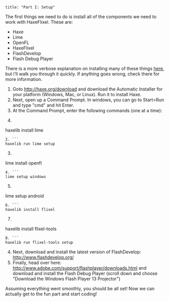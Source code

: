 ```
title: "Part I: Setup"
```

The first things we need to do is install all of the components we need to work with HaxeFlixel. These are:

- Haxe
- Lime
- OpenFL
- HaxeFlixel
- FlashDevelop
- Flash Debug Player

There is a more verbose explanation on installing many of these things [here](http://www.openfl.org/documentation/setup/), but I’ll walk you through it quickly. If anything goes wrong, check there for more information.

1. Goto http://haxe.org/download and download the Automatic Installer for your platform (Windows, Mac, or Linux). Run it to install Haxe.
2. Next, open up a Command Prompt. In windows, you can go to Start>Run and type "cmd" and hit Enter.
3. At the Command Prompt, enter the following commands (one at a time):
  1. ```
  haxelib install lime
  ```
  2. ```
  haxelib run lime setup
  ```
  3. ```
  lime install openfl
  ```
  4. ```
  lime setup windows
  ```
  5. ```
  lime setup android
  ```
  6. ```
  haxelib install flixel
  ```
  7. ```
  haxelib install flixel-tools
  ```
  8. ```
  haxelib run flixel-tools setup
  ```
4. Next, download and install the latest version of FlashDevelop: http://www.flashdevelop.org/
5. Finally, head over here: http://www.adobe.com/support/flashplayer/downloads.html and download and install the Flash Debug Player (scroll down and choose "Download the Windows Flash Player 13 Projector")

Assuming everything went smoothly, you should be all set! Now we can actually get to the fun part and start coding!